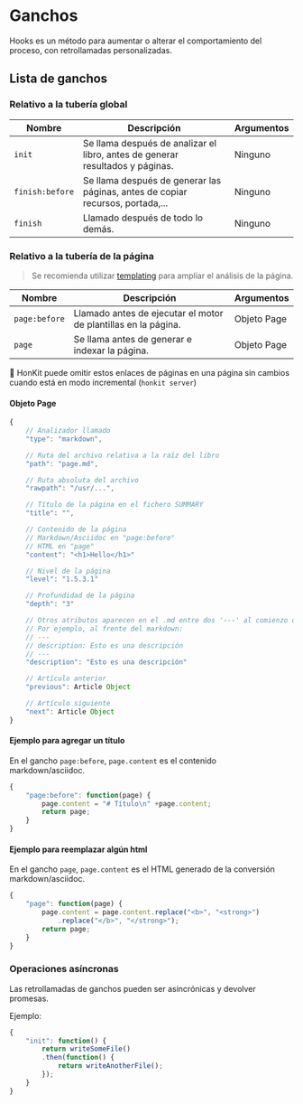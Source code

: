 # Ganchos

Hooks es un método para aumentar o alterar el comportamiento del proceso, con retrollamadas personalizadas.

## Lista de ganchos

### Relativo a la tubería global

| Nombre | Descripción | Argumentos |
| ---- | ----------- | --------- |
| `init` | Se llama después de analizar el libro, antes de generar resultados y páginas. | Ninguno |
| `finish:before` | Se llama después de generar las páginas, antes de copiar recursos, portada,... | Ninguno |
| `finish` | Llamado después de todo lo demás. | Ninguno |

### Relativo a la tubería de la página

> Se recomienda utilizar [templating](../templating/README.md) para ampliar el análisis de la página.

| Nombre | Descripción | Argumentos |
| ---- | ----------- | --------- |
| `page:before` | Llamado antes de ejecutar el motor de plantillas en la página. | Objeto Page |
| `page` | Se llama antes de generar e indexar la página. | Objeto Page |

:memo: HonKit puede omitir estos enlaces de páginas en una página sin cambios cuando está en modo incremental (`honkit server`)

#### Objeto Page

```js
{
    // Analizador llamado
    "type": "markdown",

    // Ruta del archivo relativa a la raíz del libro
    "path": "page.md",

    // Ruta absoluta del archivo
    "rawpath": "/usr/...",

    // Título de la página en el fichero SUMMARY
    "title": "",

    // Contenido de la página
    // Markdown/Asciidoc en "page:before"
    // HTML en "page"
    "content": "<h1>Hello</h1>"

    // Nivel de la página
    "level": "1.5.3.1"

    // Profundidad de la página
    "depth": "3"

    // Otros atributos aparecen en el .md entre dos '---' al comienzo del contenido
    // Por ejemplo, al frente del markdown:
    // ---
    // description: Esto es una descripción
    // ---
    "description": "Esto es una descripción"

    // Artículo anterior
    "previous": Article Object

    // Artículo siguiente
    "next": Article Object
}
```

#### Ejemplo para agregar un título

En el gancho `page:before`, `page.content` es el contenido markdown/asciidoc.

```js
{
    "page:before": function(page) {
        page.content = "# Título\n" +page.content;
        return page;
    }
}
```

#### Ejemplo para reemplazar algún html

En el gancho `page`, `page.content` es el HTML generado de la conversión markdown/asciidoc.

```js
{
    "page": function(page) {
        page.content = page.content.replace("<b>", "<strong>")
            .replace("</b>", "</strong>");
        return page;
    }
}
```

### Operaciones asíncronas

Las retrollamadas de ganchos pueden ser asincrónicas y devolver promesas.

Ejemplo:

```js
{
    "init": function() {
        return writeSomeFile()
        .then(function() {
            return writeAnotherFile();
        });
    }
}
```
